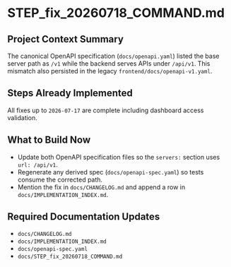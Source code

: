 # STEP_fix_20260718_COMMAND.md

## Project Context Summary
The canonical OpenAPI specification (`docs/openapi.yaml`) listed the base server path as `/v1` while the backend serves APIs under `/api/v1`. This mismatch also persisted in the legacy `frontend/docs/openapi-v1.yaml`.

## Steps Already Implemented
All fixes up to `2026-07-17` are complete including dashboard access validation.

## What to Build Now
- Update both OpenAPI specification files so the `servers:` section uses `url: /api/v1`.
- Regenerate any derived spec (`docs/openapi-spec.yaml`) so tests consume the corrected path.
- Mention the fix in `docs/CHANGELOG.md` and append a row in `docs/IMPLEMENTATION_INDEX.md`.

## Required Documentation Updates
- `docs/CHANGELOG.md`
- `docs/IMPLEMENTATION_INDEX.md`
- `docs/openapi-spec.yaml`
- `docs/STEP_fix_20260718_COMMAND.md`
